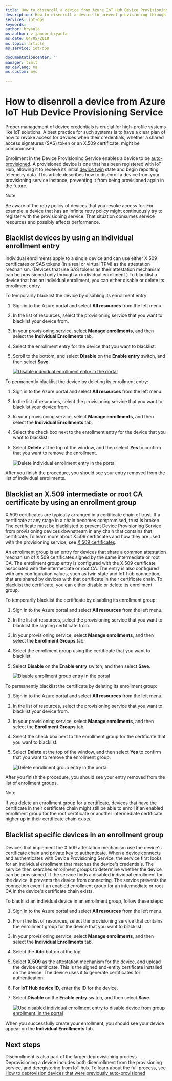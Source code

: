 ```yaml
---
title: How to disenroll a device from Azure IoT Hub Device Provisioning Service 
description: How to disenroll a device to prevent provisioning through Azure IoT Hub Device Provisioning Service
services: iot-dps
keywords: 
author: bryanla
ms.author: v-jamebr;bryanla
ms.date: 04/05/2018
ms.topic: article
ms.service: iot-dps

documentationcenter: ''
manager: timlt
ms.devlang: na
ms.custom: mvc

---
```


# How to disenroll a device from Azure IoT Hub Device Provisioning Service

Proper management of device credentials is crucial for high-profile systems like IoT solutions. A best practice for such systems is to have a clear plan of how to revoke access for devices when their credentials, whether a shared access signatures (SAS) token or an X.509 certificate, might be compromised. 

Enrollment in the Device Provisioning Service enables a device to be [auto-provisioned](concepts-auto-provisioning.md). A provisioned device is one that has been registered with IoT Hub, allowing it to receive its initial [device twin](~/articles/iot-hub/iot-hub-devguide-device-twins.md) state and begin reporting telemetry data. This article describes how to disenroll a device from your provisioning service instance, preventing it from being provisioned again in the future.

> [!NOTE] 
> Be aware of the retry policy of devices that you revoke access for. For example, a device that has an infinite retry policy might continuously try to register with the provisioning service. That situation consumes service resources and possibly affects performance.

## Blacklist devices by using an individual enrollment entry

Individual enrollments apply to a single device and can use either X.509 certificates or SAS tokens (in a real or virtual TPM) as the attestation mechanism. (Devices that use SAS tokens as their attestation mechanism can be provisioned only through an individual enrollment.) To blacklist a device that has an individual enrollment, you can either disable or delete its enrollment entry. 

To temporarily blacklist the device by disabling its enrollment entry: 

1. Sign in to the Azure portal and select **All resources** from the left menu.
2. In the list of resources, select the provisioning service that you want to blacklist your device from.
3. In your provisioning service, select **Manage enrollments**, and then select the **Individual Enrollments** tab.
4. Select the enrollment entry for the device that you want to blacklist. 
5. Scroll to the bottom, and select **Disable** on the **Enable entry** switch, and then select **Save**.  

   [![Disable individual enrollment entry in the portal](./media/how-to-revoke-device-access-portal/disable-individual-enrollment.png)](./media/how-to-revoke-device-access-portal/disable-individual-enrollment.png#lightbox)  

To permanently blacklist the device by deleting its enrollment entry:

1. Sign in to the Azure portal and select **All resources** from the left menu.
2. In the list of resources, select the provisioning service that you want to blacklist your device from.
3. In your provisioning service, select **Manage enrollments**, and then select the **Individual Enrollments** tab.
4. Select the check box next to the enrollment entry for the device that you want to blacklist. 
5. Select **Delete** at the top of the window, and then select **Yes** to confirm that you want to remove the enrollment. 

   ![Delete individual enrollment entry in the portal](./media/how-to-revoke-device-access-portal/delete-individual-enrollment.png)
    
After you finish the procedure, you should see your entry removed from the list of individual enrollments.  

## Blacklist an X.509 intermediate or root CA certificate by using an enrollment group

X.509 certificates are typically arranged in a certificate chain of trust. If a certificate at any stage in a chain becomes compromised, trust is broken. The certificate must be blacklisted to prevent Device Provisioning Service from provisioning devices downstream in any chain that contains that certificate. To learn more about X.509 certificates and how they are used with the provisioning service, see [X.509 certificates](./concepts-security.md#x509-certificates). 

An enrollment group is an entry for devices that share a common attestation mechanism of X.509 certificates signed by the same intermediate or root CA. The enrollment group entry is configured with the X.509 certificate associated with the intermediate or root CA. The entry is also configured with any configuration values, such as twin state and IoT hub connection, that are shared by devices with that certificate in their certificate chain. To blacklist the certificate, you can either disable or delete its enrollment group.

To temporarily blacklist the certificate by disabling its enrollment group: 

1. Sign in to the Azure portal and select **All resources** from the left menu.
2. In the list of resources, select the provisioning service that you want to blacklist the signing certificate from.
3. In your provisioning service, select **Manage enrollments**, and then select the **Enrollment Groups** tab.
4. Select the enrollment group using the certificate that you want to blacklist.
5. Select **Disable** on the **Enable entry** switch, and then select **Save**.  

   ![Disable enrollment group entry in the portal](./media/how-to-revoke-device-access-portal/disable-enrollment-group.png)

    
To permanently blacklist the certificate by deleting its enrollment group:

1. Sign in to the Azure portal and select **All resources** from the left menu.
2. In the list of resources, select the provisioning service that you want to blacklist your device from.
3. In your provisioning service, select **Manage enrollments**, and then select the **Enrollment Groups** tab.
4. Select the check box next to the enrollment group for the certificate that you want to blacklist. 
5. Select **Delete** at the top of the window, and then select **Yes** to confirm that you want to remove the enrollment group. 

   ![Delete enrollment group entry in the portal](./media/how-to-revoke-device-access-portal/delete-enrollment-group.png)

After you finish the procedure, you should see your entry removed from the list of enrollment groups.  

> [!NOTE]
> If you delete an enrollment group for a certificate, devices that have the certificate in their certificate chain might still be able to enroll if an enabled enrollment group for the root certificate or another intermediate certificate higher up in their certificate chain exists.

## Blacklist specific devices in an enrollment group

Devices that implement the X.509 attestation mechanism use the device's certificate chain and private key to authenticate. When a device connects and authenticates with Device Provisioning Service, the service first looks for an individual enrollment that matches the device's credentials. The service then searches enrollment groups to determine whether the device can be provisioned. If the service finds a disabled individual enrollment for the device, it prevents the device from connecting. The service prevents the connection even if an enabled enrollment group for an intermediate or root CA in the device's certificate chain exists. 

To blacklist an individual device in an enrollment group, follow these steps:

1. Sign in to the Azure portal and select **All resources** from the left menu.
2. From the list of resources, select the provisioning service that contains the enrollment group for the device that you want to blacklist.
3. In your provisioning service, select **Manage enrollments**, and then select the **Individual Enrollments** tab.
4. Select the **Add** button at the top. 
5. Select **X.509** as the attestation mechanism for the device, and upload the device certificate. This is the signed end-entity certificate installed on the device. The device uses it to generate certificates for authentication.
6. For **IoT Hub device ID**, enter the ID for the device. 
7. Select **Disable** on the **Enable entry** switch, and then select **Save**. 

    [![Use disabled individual enrollment entry to disable device from group enrollment, in the portal](./media/how-to-revoke-device-access-portal/disable-individual-enrollment-in-enrollment-group.png)](./media/how-to-revoke-device-access-portal/disable-individual-enrollment-in-enrollment-group.png#lightbox)

When you successfully create your enrollment, you should see your device appear on the **Individual Enrollments** tab.

## Next steps

Disenrollment is also part of the larger deprovisioning process. Deprovisioning a device includes both disenrollment from the provisioning service, and deregistering from IoT hub. To learn about the full process, see [How to deprovision devices that were previously auto-provisioned](how-to-unprovision-devices.md) 

